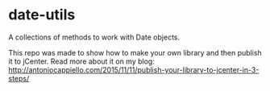 # date-utils
A collections of methods to work with Date objects.

This repo was made to show how to make your own library and then publish it to jCenter. 
Read more about it on my blog: http://antoniocappiello.com/2015/11/11/publish-your-library-to-jcenter-in-3-steps/
